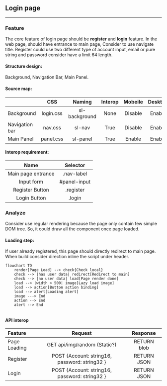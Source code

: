 ## Login page

--------------------------------------

### Feature

The core feature of login page should be **register** and **login** feature. In the web page, should
have entrance to main page, Consider to use navigate title. Register could use two different
type of account input, email or pure string and password consider have a limit 64 length.

#### Structure design:

Background, Navigation Bar, Main Panel.

#### Source map:

|                |    CSS    |    Naming     | Interop | Mobeile | Desktop |
|----------------|:---------:|:-------------:|:-------:|:-------:|:-------:|
| Background     | login.css | sl-background |  None   | Disable | Enable  |
| Navigation bar |  nav.css  |    sl-nav     |  True   | Disable | Enable  |
| Main Panel     | panel.css |   sl-panel    |  True   | Enable  | Enable  |

#### Interop requirement:

|        Name        |   Selector   |
|:------------------:|:------------:|
| Main page entrance |  .nav-label  |
|     Input form     | #panel-input |
|  Register Button   |  .register   |
|    Login Button    |    .login    |

### Analyze

Consider use regular rendering because the page only contain few simple DOM tree. So, it could draw all
the component once page loaded. 

#### Loading step: 

If user already registered, this page should directly redirect to main page.
When build consider direction inline the script under header.

```mermaid
flowchart TD
    render[Page Load] --> check{Check local}
    check --> |has user data| redirect[Redirect to main]
    check --> |no user data| load[Page render done]
    load --> |width > 500| image[Lazy load image]
    load --> action[Button action binding]
    load --> alert[Loading alert]
    image ---> End
    action --> End
    alert --> End
    
```

#### API interop

| Feature      |                    Request                    |  Response   |
|:-------------|:---------------------------------------------:|:-----------:|
| Page Loading |         GET api/img/random (Static?)          | RETURN blob |
| Register     | POST {Account: string16, password: string32 } | RETURN JSON |
| Login        | POST {Account: string16, password: string32 } | RETURN JSON |
